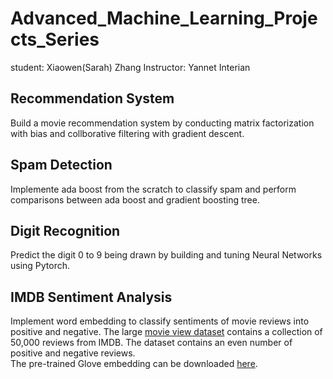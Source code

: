 # Advanced_Machine_Learning_Projects_Series

student: Xiaowen(Sarah) Zhang
Instructor: Yannet Interian

## Recommendation System
Build a movie recommendation system by conducting matrix factorization with bias and collborative filtering with gradient descent.

## Spam Detection

Implemente ada boost from the scratch to classify spam and perform comparisons between ada boost and gradient boosting tree.

## Digit Recognition

Predict the digit 0 to 9 being drawn by building and tuning Neural Networks using Pytorch.

## IMDB Sentiment Analysis

Implement word embedding to classify sentiments of movie reviews into positive and negative. The large [movie view dataset](http://ai.stanford.edu/~amaas/data/sentiment/) contains a collection of 50,000 reviews from IMDB. The dataset contains an even number of positive and negative reviews.<br/>
The pre-trained Glove embedding can be downloaded [here](https://nlp.stanford.edu/projects/glove/).
